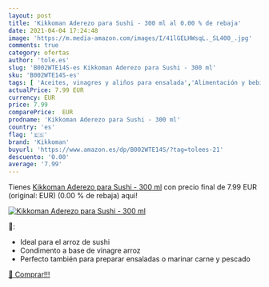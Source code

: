 ```yaml
---
layout: post
title: 'Kikkoman Aderezo para Sushi - 300 ml al 0.00 % de rebaja'
date: 2021-04-04 17:24:48
image: 'https://m.media-amazon.com/images/I/41lGELHWsqL._SL400_.jpg'
comments: true
category: ofertas
author: 'tole.es'
slug: 'B002WTE14S-es Kikkoman Aderezo para Sushi - 300 ml'
sku: 'B002WTE14S-es'
tags: [ 'Aceites, vinagres y aliños para ensalada','Alimentación y bebidas','kikkoman', ]
actualPrice: 7.99 EUR
currency: EUR
price: 7.99
comparePrice:  EUR
prodname: 'Kikkoman Aderezo para Sushi - 300 ml'
country: 'es'
flag: '🇪🇸'
brand: 'Kikkoman'
buyurl: 'https://www.amazon.es/dp/B002WTE14S/?tag=tolees-21'
descuento: '0.00'
average: '7.99'
---
```


Tienes [Kikkoman Aderezo para Sushi - 300 ml](https://www.amazon.es/dp/B002WTE14S/?tag=tolees-21) con precio final de  7.99 EUR (original:  EUR) (0.00 %  de rebaja) aqui!

[![Kikkoman Aderezo para Sushi - 300 ml](https://m.media-amazon.com/images/I/41lGELHWsqL._SL400_.jpg)](https://www.amazon.es/dp/B002WTE14S/?tag=tolees-21)

🔎:

- Ideal para el arroz de sushi
- Condimento a base de vinagre arroz
- Perfecto también para preparar ensaladas o marinar carne y pescado

[🛒 Comprar!!!](https://www.amazon.es/dp/B002WTE14S/?tag=tolees-21)
